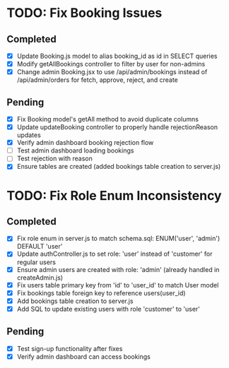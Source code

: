 # TODO: Fix Booking Issues

## Completed
- [x] Update Booking.js model to alias booking_id as id in SELECT queries
- [x] Modify getAllBookings controller to filter by user for non-admins
- [x] Change admin Booking.jsx to use /api/admin/bookings instead of /api/admin/orders for fetch, approve, reject, and create

## Pending
- [x] Fix Booking model's getAll method to avoid duplicate columns
- [x] Update updateBooking controller to properly handle rejectionReason updates
- [x] Verify admin dashboard booking rejection flow
- [ ] Test admin dashboard loading bookings
- [ ] Test rejection with reason
- [x] Ensure tables are created (added bookings table creation to server.js)

# TODO: Fix Role Enum Inconsistency

## Completed
- [x] Fix role enum in server.js to match schema.sql: ENUM('user', 'admin') DEFAULT 'user'
- [x] Update authController.js to set role: 'user' instead of 'customer' for regular users
- [x] Ensure admin users are created with role: 'admin' (already handled in createAdmin.js)
- [x] Fix users table primary key from 'id' to 'user_id' to match User model
- [x] Fix bookings table foreign key to reference users(user_id)
- [x] Add bookings table creation to server.js
- [x] Add SQL to update existing users with role 'customer' to 'user'

## Pending
- [x] Test sign-up functionality after fixes
- [x] Verify admin dashboard can access bookings

